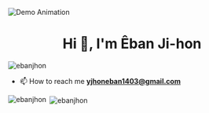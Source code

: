 ![Demo Animation](https://i.pinimg.com/originals/2e/e8/8b/2ee88bf78e4f76001f59bad5e91a6a03.gif)

<h1 align="center">Hi 👋, I'm Êban Ji-hon</h1>

<p align="left"> <img src="https://komarev.com/ghpvc/?username=ebanjhon&label=Profile%20views&color=0e75b6&style=flat" alt="ebanjhon" /> </p>

- 📫 How to reach me **yjhoneban1403@gmail.com**

<p><img align="left" src="https://github-readme-stats.vercel.app/api/top-langs?username=ebanjhon&show_icons=true&locale=en&layout=compact" alt="ebanjhon" /></p>

<p>&nbsp;<img align="center" src="https://github-readme-stats.vercel.app/api?username=ebanjhon&show_icons=true&locale=en" alt="ebanjhon" /></p>
